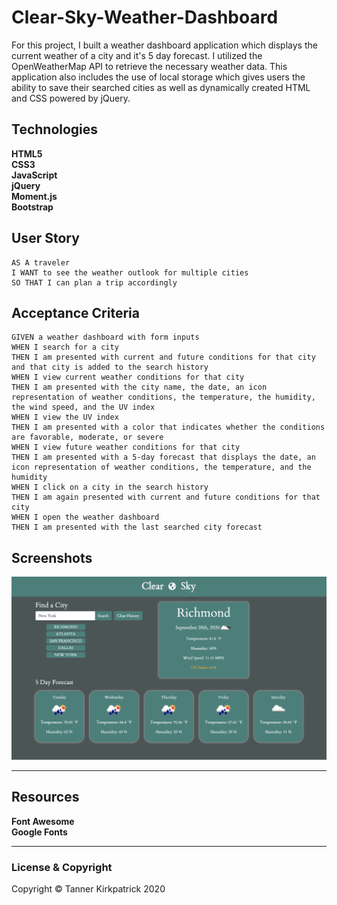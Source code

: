 # Clear-Sky-Weather-Dashboard
For this project, I built a weather dashboard application which displays the current weather of a city and it's 5 day forecast.  I utilized the OpenWeatherMap API to retrieve the necessary weather data.  This application also includes the use of local storage which gives users the ability to save their searched cities as well as dynamically created HTML and CSS powered by jQuery.  


## Technologies
**HTML5** <br>
**CSS3** <br>
**JavaScript** <br>
**jQuery** <br>
**Moment.js** <br>
**Bootstrap**

## User Story

```
AS A traveler
I WANT to see the weather outlook for multiple cities
SO THAT I can plan a trip accordingly
```

## Acceptance Criteria

```
GIVEN a weather dashboard with form inputs
WHEN I search for a city
THEN I am presented with current and future conditions for that city and that city is added to the search history
WHEN I view current weather conditions for that city
THEN I am presented with the city name, the date, an icon representation of weather conditions, the temperature, the humidity, the wind speed, and the UV index
WHEN I view the UV index
THEN I am presented with a color that indicates whether the conditions are favorable, moderate, or severe
WHEN I view future weather conditions for that city
THEN I am presented with a 5-day forecast that displays the date, an icon representation of weather conditions, the temperature, and the humidity
WHEN I click on a city in the search history
THEN I am again presented with current and future conditions for that city
WHEN I open the weather dashboard
THEN I am presented with the last searched city forecast

```


## Screenshots

<img src="images/clear.jpg" alt="screenshot of weather dashboard">

<hr>

## Resources
**Font Awesome** <br>
**Google Fonts**

<hr>


### License & Copyright

Copyright &copy; Tanner Kirkpatrick 2020


